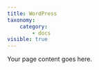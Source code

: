 ```yaml
---
title: WordPress
taxonomy:
    category:
        - docs
visible: true
---
```


Your page content goes here.
